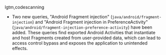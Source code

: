 lgtm,codescanning
* Two new queries, "Android Fragment injection" (`java/android/fragment-injection`) and "Android Fragment injection in PreferenceActivity" (`java/android/fragment-injection-preference-activity`) have been added.
These queries find exported Android Activities that instantiate and host Fragments created from user-provided data, which can lead to access control bypass and exposes the application to unintended effects.